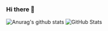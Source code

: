 ### Hi there 👋

![Anurag's github stats](https://github-readme-stats.vercel.app/api?username=Andrey0980)
![GitHub Stats](https://github-readme-stats.vercel.app/api?username=Andrey0980&theme=dark)
